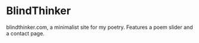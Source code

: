 # BlindThinker
blindthinker.com, a minimalist site for my poetry.
Features a poem slider and a contact page.
